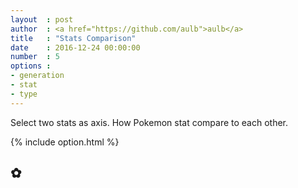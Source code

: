 ```yaml
---
layout	: post
author	: <a href="https://github.com/aulb">aulb</a>
title 	: "Stats Comparison"
date	: 2016-12-24 00:00:00
number	: 5
options	: 
- generation 
- stat
- type
---
```

Select two stats as axis. How Pokemon stat compare to each other.

{% include option.html %}

<h2 class="ui horizontal header divider">
    ✿
</h2>
<div id="pokeScatterPlot"></div>